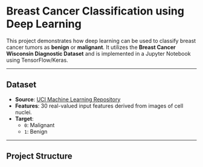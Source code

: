 # Breast Cancer Classification using Deep Learning

This project demonstrates how deep learning can be used to classify breast cancer tumors as **benign** or **malignant**. It utilizes the **Breast Cancer Wisconsin Diagnostic Dataset** and is implemented in a Jupyter Notebook using TensorFlow/Keras.

---

## Dataset

- **Source**: [UCI Machine Learning Repository](https://archive.ics.uci.edu/ml/datasets/breast+cancer+wisconsin+(diagnostic))
- **Features**: 30 real-valued input features derived from images of cell nuclei.
- **Target**: 
  - `0`: Malignant
  - `1`: Benign

---

## Project Structure
